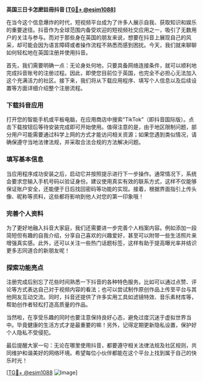 **英国三日卡怎麽註冊抖音 [[TG💪+ @esim1088](https://t.me/s/esim1088)]**

在当今这个信息爆炸的时代，短视频平台成为了许多人展示自我、获取知识和娱乐的重要途径。抖音作为全球范围内备受欢迎的短视频社交应用之一，吸引了无数用户的关注与参与。而对于那些身在英国的朋友来说，想要在抖音上展现自己的风采，却可能会因为语言障碍或者操作流程不熟悉而感到困扰。今天，我们就来聊聊如何轻松地在英国注册并使用抖音。

首先，我们需要明确一点：无论身处何地，只要具备网络连接条件，就可以顺利地完成抖音账号的注册过程。因此，即使您目前位于英国，也完全不必担心无法加入这个充满活力的社区。接下来，我们将从下载应用程序、填写个人信息以及后续设置等方面详细介绍整个注册流程。

### 下载抖音应用

打开您的智能手机或平板电脑，在应用商店中搜索“TikTok”（即抖音国际版）。点击下载按钮后等待安装完成即可开始使用。值得注意的是，由于地区限制问题，部分用户可能需要通过科学上网的方式才能访问相关资源；如果您遇到类似情况，请确保遵守当地法律法规，并采取合法合规的方法解决问题。

### 填写基本信息

当应用程序成功安装之后，启动它并按照提示进行下一步操作。通常情况下，系统会要求您输入手机号码以验证身份。建议使用真实有效的联系方式，这样不仅能够保证账户安全，还能便于日后找回密码等功能的实现。接着，根据界面指引上传头像、昵称等资料，这些都将影响到他人对您的第一印象哦！

### 完善个人资料

为了更好地融入抖音大家庭，我们还需要进一步完善个人档案内容。例如添加一段简短但有趣的自我介绍，分享自己喜欢的兴趣爱好，甚至可以附带一些生活照片来增强真实感。此外，还可以关注一些热门话题标签，这样有助于提高曝光率并结识更多志同道合的新朋友呢！

### 探索功能亮点

注册完成后别忘了花些时间熟悉一下抖音的各种特色服务。比如可以通过点赞、评论等方式表达自己对于视频内容的看法；也可以尝试制作原创作品上传至平台与其他网友互动交流。同时，抖音还提供了许多实用工具如滤镜特效、音乐素材库等，帮助创作者轻松打造高质量的作品。

当然啦，在享受乐趣的同时也要注意保持良好心态，避免过度沉迷于虚拟世界当中。毕竟健康的生活方式才是最重要的嘛！另外，记得定期更新隐私设置，保护好个人隐私不受侵犯。

最后提醒大家一句：无论在哪里使用抖音，都要遵守相关法律法规及社区规则，共同维护和谐美好的网络环境。希望每位小伙伴都能在这个平台上找到属于自己的快乐时光！

[[TG💪+ @esim1088](https://t.me/s/esim1088) ![Image](https://i.postimg.cc/4NQfJmqS/Snipaste-2025-05-13-00-14-12.png)]